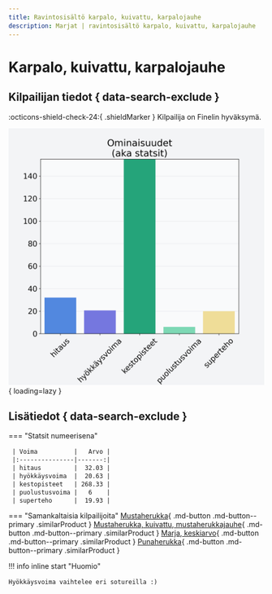 ```yaml
---
title: Ravintosisältö karpalo, kuivattu, karpalojauhe
description: Marjat | ravintosisältö karpalo, kuivattu, karpalojauhe
---
```


# Karpalo, kuivattu, karpalojauhe


## Kilpailijan tiedot { data-search-exclude }

:octicons-shield-check-24:{ .shieldMarker } Kilpailija on Finelin hyväksymä.

![Karpalo, kuivattu, karpalojauhe](./images/karpalo-kuivattu-karpalojauhe.png){ loading=lazy }

## Lisätiedot { data-search-exclude }
=== "Statsit numeerisena"

     | Voima          |   Arvo |
     |:---------------|-------:|
     | hitaus         |  32.03 |
     | hyökkäysvoima  |  20.63 |
     | kestopisteet   | 268.33 |
     | puolustusvoima |   6    |
     | superteho      |  19.93 |

=== "Samankaltaisia kilpailijoita"
    [Mustaherukka](/mustaherukka){ .md-button .md-button--primary .similarProduct }
    [Mustaherukka, kuivattu, mustaherukkajauhe](/mustaherukka-kuivattu-mustaherukkajauhe){ .md-button .md-button--primary .similarProduct }
    [Marja, keskiarvo](/marja-keskiarvo){ .md-button .md-button--primary .similarProduct }
    [Punaherukka](/punaherukka){ .md-button .md-button--primary .similarProduct }

!!! info inline start "Huomio"

    Hyökkäysvoima vaihtelee eri sotureilla :)
